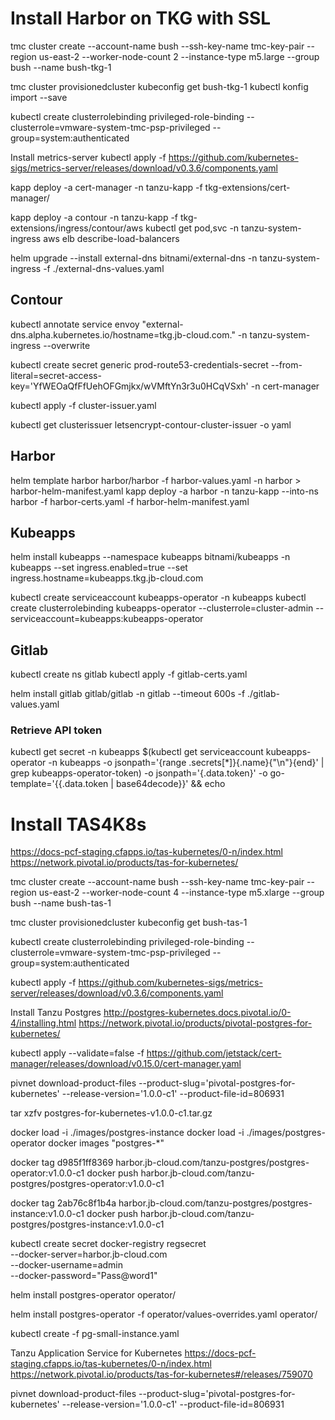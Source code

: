 # Install Harbor on TKG with SSL

tmc cluster create --account-name bush --ssh-key-name tmc-key-pair --region us-east-2 --worker-node-count 2 --instance-type m5.large --group bush --name bush-tkg-1

tmc cluster provisionedcluster kubeconfig get bush-tkg-1
kubectl konfig import --save <filename>

kubectl create clusterrolebinding privileged-role-binding --clusterrole=vmware-system-tmc-psp-privileged --group=system:authenticated

Install metrics-server
kubectl apply -f https://github.com/kubernetes-sigs/metrics-server/releases/download/v0.3.6/components.yaml

kapp deploy -a cert-manager -n tanzu-kapp -f tkg-extensions/cert-manager/

kapp deploy -a contour -n tanzu-kapp -f tkg-extensions/ingress/contour/aws
kubectl get pod,svc -n tanzu-system-ingress
aws elb describe-load-balancers

helm upgrade --install external-dns bitnami/external-dns -n tanzu-system-ingress -f ./external-dns-values.yaml 

## Contour
kubectl annotate service envoy "external-dns.alpha.kubernetes.io/hostname=tkg.jb-cloud.com." -n tanzu-system-ingress --overwrite

kubectl create secret generic prod-route53-credentials-secret --from-literal=secret-access-key='YfWEOaQfFfUehOFGmjkx/wVMftYn3r3u0HCqVSxh' -n cert-manager

kubectl apply -f cluster-issuer.yaml  

kubectl get clusterissuer letsencrypt-contour-cluster-issuer -o yaml

## Harbor
helm template harbor harbor/harbor -f harbor-values.yaml -n harbor > harbor-helm-manifest.yaml
kapp deploy -a harbor -n tanzu-kapp --into-ns harbor -f harbor-certs.yaml -f harbor-helm-manifest.yaml

## Kubeapps
helm install kubeapps --namespace kubeapps bitnami/kubeapps -n kubeapps --set ingress.enabled=true --set ingress.hostname=kubeapps.tkg.jb-cloud.com

kubectl create serviceaccount kubeapps-operator -n kubeapps
kubectl create clusterrolebinding kubeapps-operator --clusterrole=cluster-admin --serviceaccount=kubeapps:kubeapps-operator

## Gitlab

kubectl create ns gitlab
kubectl apply -f gitlab-certs.yaml  

helm install gitlab gitlab/gitlab -n gitlab --timeout 600s -f ./gitlab-values.yaml

### Retrieve API token
kubectl get secret -n kubeapps $(kubectl get serviceaccount kubeapps-operator -n kubeapps -o jsonpath='{range .secrets[*]}{.name}{"\n"}{end}' | grep kubeapps-operator-token) -o jsonpath='{.data.token}' -o go-template='{{.data.token | base64decode}}' && echo

# Install TAS4K8s

https://docs-pcf-staging.cfapps.io/tas-kubernetes/0-n/index.html
https://network.pivotal.io/products/tas-for-kubernetes/

tmc cluster create --account-name bush --ssh-key-name tmc-key-pair --region us-east-2 --worker-node-count 4 --instance-type m5.xlarge --group bush --name bush-tas-1

tmc cluster provisionedcluster kubeconfig get bush-tas-1

kubectl create clusterrolebinding privileged-role-binding --clusterrole=vmware-system-tmc-psp-privileged --group=system:authenticated

kubectl apply -f https://github.com/kubernetes-sigs/metrics-server/releases/download/v0.3.6/components.yaml

Install Tanzu Postgres
http://postgres-kubernetes.docs.pivotal.io/0-4/installing.html
https://network.pivotal.io/products/pivotal-postgres-for-kubernetes/





kubectl apply --validate=false -f https://github.com/jetstack/cert-manager/releases/download/v0.15.0/cert-manager.yaml

pivnet download-product-files --product-slug='pivotal-postgres-for-kubernetes' --release-version='1.0.0-c1' --product-file-id=806931

tar xzfv postgres-for-kubernetes-v1.0.0-c1.tar.gz

docker load -i ./images/postgres-instance
docker load -i ./images/postgres-operator
docker images "postgres-*"

docker tag d985f1ff8369 harbor.jb-cloud.com/tanzu-postgres/postgres-operator:v1.0.0-c1
docker push harbor.jb-cloud.com/tanzu-postgres/postgres-operator:v1.0.0-c1

docker tag 2ab76c8f1b4a harbor.jb-cloud.com/tanzu-postgres/postgres-instance:v1.0.0-c1
docker push harbor.jb-cloud.com/tanzu-postgres/postgres-instance:v1.0.0-c1

kubectl create secret docker-registry regsecret \
    --docker-server=harbor.jb-cloud.com \
    --docker-username=admin \
    --docker-password="Pass@word1"

helm install postgres-operator operator/

helm install postgres-operator -f operator/values-overrides.yaml operator/

kubectl create -f pg-small-instance.yaml

Tanzu Application Service for Kubernetes
https://docs-pcf-staging.cfapps.io/tas-kubernetes/0-n/index.html
https://network.pivotal.io/products/tas-for-kubernetes#/releases/759070

pivnet download-product-files --product-slug='pivotal-postgres-for-kubernetes' --release-version='1.0.0-c1' --product-file-id=806931

